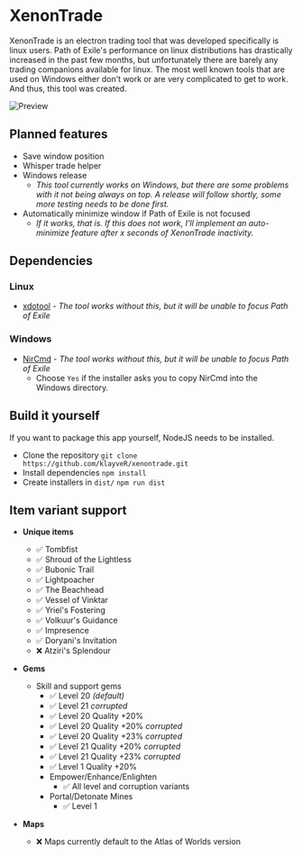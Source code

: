 
# XenonTrade
XenonTrade is an electron trading tool that was developed specifically is linux users. Path of Exile's performance on linux distributions has drastically increased in the past few months, but unfortunately there are barely any trading companions available for linux. The most well known tools that are used on Windows either don't work or are very complicated to get to work. And thus, this tool was created.

![Preview](https://i.imgur.com/PFXRex5.png)

## Planned features
- Save window position
- Whisper trade helper
- Windows release
  - *This tool currently works on Windows, but there are some problems with it not being always on top. A release will follow shortly, some more testing needs to be done first.*
- Automatically minimize window if Path of Exile is not focused
	- *If it works, that is. If this does not work, I'll implement an auto-minimize feature after x seconds of XenonTrade inactivity.*

## Dependencies
### Linux
- [xdotool](https://www.semicomplete.com/projects/xdotool/) - *The tool works without this, but it will be unable to focus Path of Exile*

### Windows
- [NirCmd](http://www.nirsoft.net/utils/nircmd.html) - *The tool works without this, but it will be unable to focus Path of Exile*
  - Choose `Yes` if the installer asks you to copy NirCmd into the Windows directory.

## Build it yourself
If you want to package this app yourself, NodeJS needs to be installed.

- Clone the repository
`git clone https://github.com/klayveR/xenontrade.git`
- Install dependencies
`npm install`
-  Create installers in `dist/`
`npm run dist`

## Item variant support
- **Unique items**
	- ✅ Tombfist
	- ✅ Shroud of the Lightless
	- ✅ Bubonic Trail
	- ✅ Lightpoacher
	- ✅ The Beachhead
	- ✅ Vessel of Vinktar
	- ✅ Yriel's Fostering
	- ✅ Volkuur's Guidance
	- ✅ Impresence
	- ✅ Doryani's Invitation
	- ❌ Atziri's Splendour
- **Gems**
	- Skill and support gems
	    - ✅ Level 20 *(default)*
	    - ✅ Level 21 *corrupted*
	    - ✅ Level 20 Quality +20%
	    - ✅ Level 20 Quality +20% *corrupted*
	    - ✅ Level 20 Quality +23% *corrupted*
	    - ✅ Level 21 Quality +20% *corrupted*
	    - ✅ Level 21 Quality +23% *corrupted*
	    - ✅ Level 1 Quality +20%
	  - Empower/Enhance/Enlighten
		  - ✅ All level and corruption variants
	  - Portal/Detonate Mines
		  - ✅ Level 1


- **Maps**
	- ❌ Maps currently default to the Atlas of Worlds version
